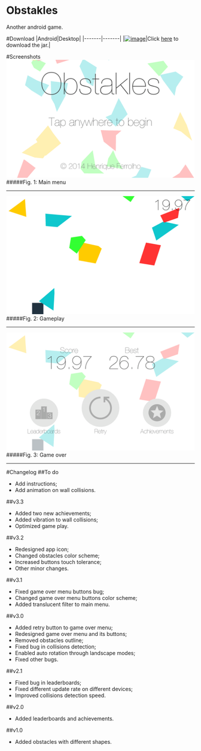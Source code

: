 Obstakles
=========
Another android game.

#Download
|Android|Desktop|
|-------|-------|
|[![image](http://i.imgur.com/64IJLRD.png)](https://play.google.com/store/apps/details?id=com.ferrolho.obstakles)|Click [here](/desktop/binaries/obstakles.jar?raw=true) to download the jar.|

#Screenshots
![image](screenshots/current-version/main-menu.png)
#####Fig. 1: Main menu
***
![image](screenshots/current-version/game-play.png)
#####Fig. 2: Gameplay
***
![image](screenshots/current-version/game-over.png)
#####Fig. 3: Game over
***

#Changelog
##To do
- Add instructions;
- Add animation on wall collisions.

##v3.3
- Added two new achievements;
- Added vibration to wall collisions;
- Optimized game play.

##v3.2
- Redesigned app icon;
- Changed obstacles color scheme;
- Increased buttons touch tolerance;
- Other minor changes.

##v3.1
- Fixed game over menu buttons bug;
- Changed game over menu buttons color scheme;
- Added translucent filter to main menu.

##v3.0
- Added retry button to game over menu;
- Redesigned game over menu and its buttons;
- Removed obstacles outline;
- Fixed bug in collisions detection;
- Enabled auto rotation through landscape modes;
- Fixed other bugs.

##v2.1
- Fixed bug in leaderboards;
- Fixed different update rate on different devices;
- Improved collisions detection speed.

##v2.0
- Added leaderboards and achievements.

##v1.0
- Added obstacles with different shapes.
